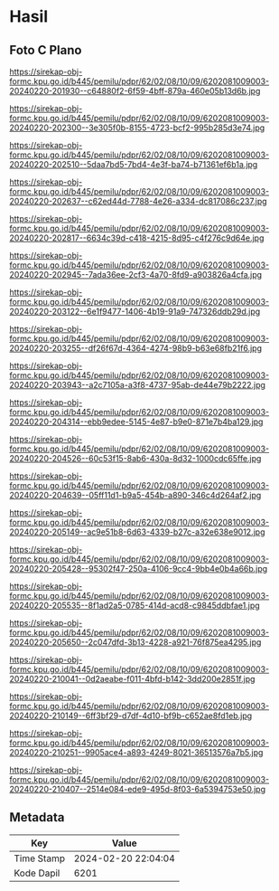 # Hasil

## Foto C Plano

https://sirekap-obj-formc.kpu.go.id/b445/pemilu/pdpr/62/02/08/10/09/6202081009003-20240220-201930--c64880f2-6f59-4bff-879a-460e05b13d6b.jpg

https://sirekap-obj-formc.kpu.go.id/b445/pemilu/pdpr/62/02/08/10/09/6202081009003-20240220-202300--3e305f0b-8155-4723-bcf2-995b285d3e74.jpg

https://sirekap-obj-formc.kpu.go.id/b445/pemilu/pdpr/62/02/08/10/09/6202081009003-20240220-202510--5daa7bd5-7bd4-4e3f-ba74-b71361ef6b1a.jpg

https://sirekap-obj-formc.kpu.go.id/b445/pemilu/pdpr/62/02/08/10/09/6202081009003-20240220-202637--c62ed44d-7788-4e26-a334-dc817086c237.jpg

https://sirekap-obj-formc.kpu.go.id/b445/pemilu/pdpr/62/02/08/10/09/6202081009003-20240220-202817--6634c39d-c418-4215-8d95-c4f276c9d64e.jpg

https://sirekap-obj-formc.kpu.go.id/b445/pemilu/pdpr/62/02/08/10/09/6202081009003-20240220-202945--7ada36ee-2cf3-4a70-8fd9-a903826a4cfa.jpg

https://sirekap-obj-formc.kpu.go.id/b445/pemilu/pdpr/62/02/08/10/09/6202081009003-20240220-203122--6e1f9477-1406-4b19-91a9-747326ddb29d.jpg

https://sirekap-obj-formc.kpu.go.id/b445/pemilu/pdpr/62/02/08/10/09/6202081009003-20240220-203255--df26f67d-4364-4274-98b9-b63e68fb21f6.jpg

https://sirekap-obj-formc.kpu.go.id/b445/pemilu/pdpr/62/02/08/10/09/6202081009003-20240220-203943--a2c7105a-a3f8-4737-95ab-de44e79b2222.jpg

https://sirekap-obj-formc.kpu.go.id/b445/pemilu/pdpr/62/02/08/10/09/6202081009003-20240220-204314--ebb9edee-5145-4e87-b9e0-871e7b4ba129.jpg

https://sirekap-obj-formc.kpu.go.id/b445/pemilu/pdpr/62/02/08/10/09/6202081009003-20240220-204526--60c53f15-8ab6-430a-8d32-1000cdc65ffe.jpg

https://sirekap-obj-formc.kpu.go.id/b445/pemilu/pdpr/62/02/08/10/09/6202081009003-20240220-204639--05ff11d1-b9a5-454b-a890-346c4d264af2.jpg

https://sirekap-obj-formc.kpu.go.id/b445/pemilu/pdpr/62/02/08/10/09/6202081009003-20240220-205149--ac9e51b8-6d63-4339-b27c-a32e638e9012.jpg

https://sirekap-obj-formc.kpu.go.id/b445/pemilu/pdpr/62/02/08/10/09/6202081009003-20240220-205428--95302f47-250a-4106-9cc4-9bb4e0b4a66b.jpg

https://sirekap-obj-formc.kpu.go.id/b445/pemilu/pdpr/62/02/08/10/09/6202081009003-20240220-205535--8f1ad2a5-0785-414d-acd8-c9845ddbfae1.jpg

https://sirekap-obj-formc.kpu.go.id/b445/pemilu/pdpr/62/02/08/10/09/6202081009003-20240220-205650--2c047dfd-3b13-4228-a921-76f875ea4295.jpg

https://sirekap-obj-formc.kpu.go.id/b445/pemilu/pdpr/62/02/08/10/09/6202081009003-20240220-210041--0d2aeabe-f011-4bfd-b142-3dd200e2851f.jpg

https://sirekap-obj-formc.kpu.go.id/b445/pemilu/pdpr/62/02/08/10/09/6202081009003-20240220-210149--6ff3bf29-d7df-4d10-bf9b-c652ae8fd1eb.jpg

https://sirekap-obj-formc.kpu.go.id/b445/pemilu/pdpr/62/02/08/10/09/6202081009003-20240220-210251--9905ace4-a893-4249-8021-36513576a7b5.jpg

https://sirekap-obj-formc.kpu.go.id/b445/pemilu/pdpr/62/02/08/10/09/6202081009003-20240220-210407--2514e084-ede9-495d-8f03-6a5394753e50.jpg


## Metadata

| Key        | Value               |
| ---------- | ------------------- |
| Time Stamp | 2024-02-20 22:04:04 |
| Kode Dapil | 6201                |



